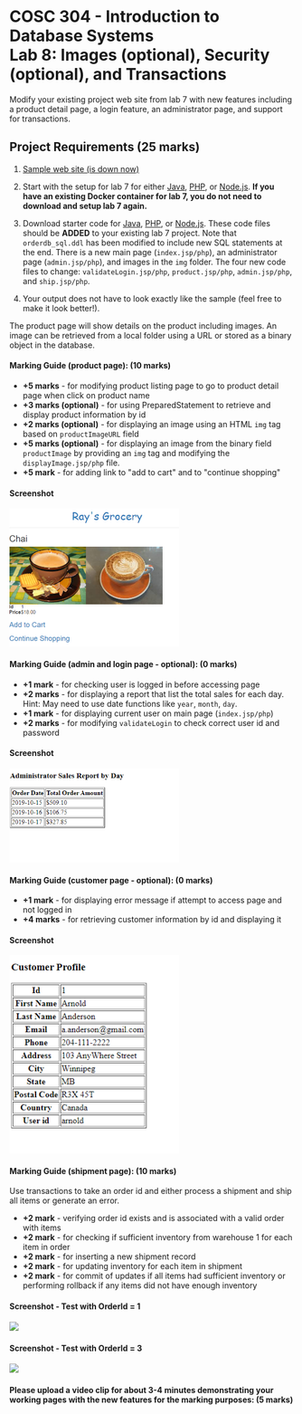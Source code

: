 # COSC 304 - Introduction to Database Systems<br>Lab 8: Images (optional), Security (optional), and Transactions

Modify your existing project web site from lab 7 with new features including a product detail page, a login feature, an administrator page, and support for transactions.

## Project Requirements (25 marks)

1. [Sample web site (is down now)](http://cosc304.ok.ubc.ca/rlawrenc/tomcat/lab8/index.jsp)

2. Start with the setup for lab 7 for either [Java](https://github.com/rlawrenc/cosc_304/blob/master/labs/lab7/java/assign/setup), [PHP](https://github.com/rlawrenc/cosc_304/blob/master/labs/lab7/php/assign/setup), or [Node.js](https://github.com/rlawrenc/cosc_304/blob/master/labs/lab7/nodejs/assign/setup). **If you have an existing Docker container for lab 7, you do not need to download and setup lab 7 again.**

3. Download starter code for [Java](304_lab8_java.zip), [PHP](304_lab8_php.zip), or [Node.js](304_lab8_node_starter.zip). These code files should be **ADDED** to your existing lab 7 project. Note that `orderdb_sql.ddl` has been modified to include new SQL statements at the end. There is a new main page (`index.jsp/php`), an administrator page (`admin.jsp/php`), and images in the `img` folder. The four new code files to change: `validateLogin.jsp/php`, `product.jsp/php`, `admin.jsp/php`, and `ship.jsp/php`.

4. Your output does not have to look exactly like the sample (feel free to make it look better!).

The product page will show details on the product including images. An image can be retrieved from a local folder using a URL or stored as a binary object in the database.

#### Marking Guide (product page): (10 marks)

- **+5 marks** - for modifying product listing page to go to product detail page when click on product name
- **+3 marks (optional)** - for using PreparedStatement to retrieve and display product information by id
- **+2 marks (optional)** - for displaying an image using an HTML `img` tag based on `productImageURL` field
- **+5 marks (optional)** - for displaying an image from the binary field `productImage` by providing an `img` tag and modifying the `displayImage.jsp/php` file.
- **+5 mark** - for adding link to "add to cart" and to "continue shopping"

#### Screenshot

<img src="img/productPage.png" width="300">

#### Marking Guide (admin and login page - optional): (0 marks)

- **+1 mark** - for checking user is logged in before accessing page
- **+2 marks** - for displaying a report that list the total sales for each day. Hint: May need to use date functions like `year`, `month`, `day`.
- **+1 mark** - for displaying current user on main page (`index.jsp/php`)
- **+2 marks** - for modifying `validateLogin` to check correct user id and password

#### Screenshot

<img src="img/adminPage.png" width="300">

#### Marking Guide (customer page - optional): (0 marks)

- **+1 mark** - for displaying error message if attempt to access page and not logged in
- **+4 marks** - for retrieving customer information by id and displaying it

#### Screenshot

<img src="img/customerPage.png" width="300">

#### Marking Guide (shipment page): (10 marks)

Use transactions to take an order id and either process a shipment and ship all items or generate an error.

- **+2 mark** - verifying order id exists and is associated with a valid order with items
- **+2 mark** - for checking if sufficient inventory from warehouse 1 for each item in order
- **+2 mark** - for inserting a new shipment record
- **+2 mark** - for updating inventory for each item in shipment
- **+2 mark** - for commit of updates if all items had sufficient inventory or performing rollback if any items did not have enough inventory

#### Screenshot - Test with OrderId = 1

<img src="img/shipOrder1.png" width="300">

#### Screenshot - Test with OrderId = 3

<img src="img/shipOrder3.png" width="300">

#### Please upload a video clip for about 3-4 minutes demonstrating your working pages with the new features for the marking purposes: (5 marks)
